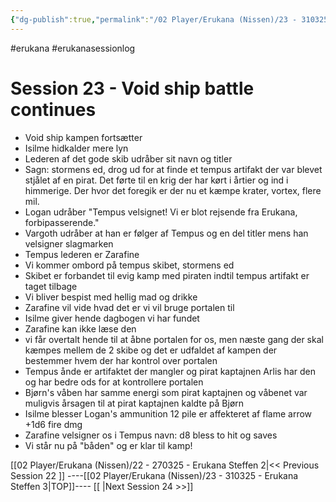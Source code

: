 ```yaml
---
{"dg-publish":true,"permalink":"/02 Player/Erukana (Nissen)/23 - 310325 - Erukana Steffen 3/"}
---
```


#erukana #erukanasessionlog 

# Session 23 - Void ship battle continues 

- Void ship kampen fortsætter
- Isilme hidkalder mere lyn
- Lederen af det gode skib udråber sit navn og titler 
- Sagn: stormens ed, drog ud for at finde et tempus artifakt der var blevet stjålet af en pirat. Det førte til en krig der har kørt i årtier og ind i himmerige. Der hvor det foregik er der nu et kæmpe krater, vortex, flere mil. 
- Logan udråber "Tempus velsignet! Vi er blot rejsende fra Erukana, forbipasserende."
- Vargoth udråber at han er følger af Tempus og en del titler mens han velsigner slagmarken
- Tempus lederen er Zarafine 
- Vi kommer ombord på tempus skibet, stormens ed 
- Skibet er forbandet til evig kamp med piraten indtil tempus artifakt er taget tilbage 
- Vi bliver bespist med hellig mad og drikke
- Zarafine vil vide hvad det er vi vil bruge portalen til 
- Isilme giver hende dagbogen vi har fundet 
- Zarafine kan ikke læse den 
- vi får overtalt hende til at åbne portalen for os, men næste gang der skal kæmpes mellem de 2 skibe og det er udfaldet af kampen der bestemmer hvem der har kontrol over portalen 
- Tempus ånde er artifaktet der mangler og pirat kaptajnen Arlis har den og har bedre ods for at kontrollere portalen 
- Bjørn's våben har samme energi som pirat kaptajnen og våbenet var muligvis årsagen til at pirat kaptajnen kaldte på Bjørn
- Isilme blesser Logan's ammunition 12 pile er affekteret af flame arrow +1d6 fire dmg
- Zarafine velsigner os i Tempus navn: d8 bless to hit og saves 
- Vi står nu på "båden" og er klar til kamp! 








[[02 Player/Erukana (Nissen)/22 - 270325 - Erukana Steffen 2\|<< Previous Session 22 ]] ----[[02 Player/Erukana (Nissen)/23 - 310325 - Erukana Steffen 3\|TOP]]----  [[ \|Next Session 24  >>]]